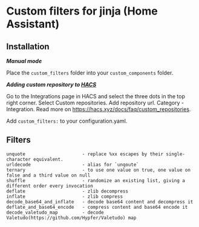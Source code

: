 # Custom filters for jinja (Home Assistant)

## Installation
*__Manual mode__*

Place the `custom_filters` folder into your `custom_components` folder.

*__Adding custom repository to [HACS](https://hacs.xyz/)__*

Go to the Integrations page in HACS and select the three dots in the top right corner. Select Custom repositories.
Add repository url. Category - Integration. Read more on https://hacs.xyz/docs/faq/custom_repositories.

Add `custom_filters:` to your configuration.yaml.


## Filters
<p>

```
unquote                     - replace %xx escapes by their single-character equivalent.
urldecode                   - alias for `unqoute`
ternary                     - to use one value on true, one value on false and a third value on null
shuffle                     - randomize an existing list, giving a different order every invocation
deflate                     - zlib decompress
inflate                     - zlib compress
decode_base64_and_inflate   - decode base64 content and decompress it
deflate_and_base64_encode   - compress content and base64 encode it
decode_valetudo_map         - decode Valetudo(https://github.com/Hypfer/Valetudo) map
```

</p>
